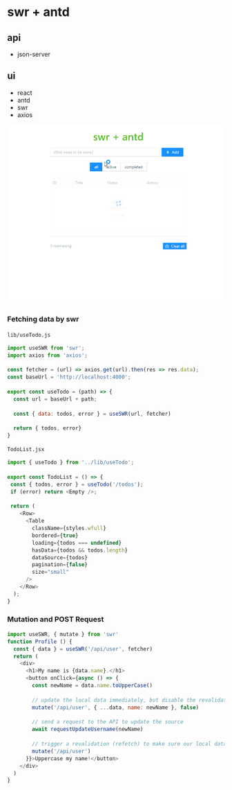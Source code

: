# swr + antd

## api
+ json-server

## ui

+ react
+ antd
+ swr
+ axios

![example](https://github.com/nos-nart/nos-react-swr/blob/master/swr.gif)

### Fetching data by swr
`lib/useTodo.js`

```js
import useSWR from 'swr';
import axios from 'axios';

const fetcher = (url) => axios.get(url).then(res => res.data);
const baseUrl = 'http://localhost:4000';

export const useTodo = (path) => {
  const url = baseUrl + path;

  const { data: todos, error } = useSWR(url, fetcher)

  return { todos, error}
}
```

`TodoList.jsx`

```js
import { useTodo } from '../lib/useTodo';

export const TodoList = () => {
 const { todos, error } = useTodo('/todos');
 if (error) return <Empty />;
 
 return (
    <Row>
      <Table
        className={styles.wfull}
        bordered={true}
        loading={todos === undefined}
        hasData={todos && todos.length}
        dataSource={todos}
        pagination={false}
        size="small"
      />
    </Row>
  );
}
```


### Mutation and POST Request

```js
import useSWR, { mutate } from 'swr'
function Profile () {
  const { data } = useSWR('/api/user', fetcher)
  return (
    <div>
      <h1>My name is {data.name}.</h1>
      <button onClick={async () => {
        const newName = data.name.toUpperCase()
        
        // update the local data immediately, but disable the revalidation
        mutate('/api/user', { ...data, name: newName }, false)
        
        // send a request to the API to update the source
        await requestUpdateUsername(newName)
        
        // trigger a revalidation (refetch) to make sure our local data is correct
        mutate('/api/user')
      }}>Uppercase my name!</button>
    </div>
  )
}
```
